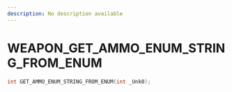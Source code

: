 ```yaml
---
description: No description available 
---
```


# WEAPON\_GET_AMMO_ENUM_STRING_FROM_ENUM

```cpp
int GET_AMMO_ENUM_STRING_FROM_ENUM(int _Unk0);
```